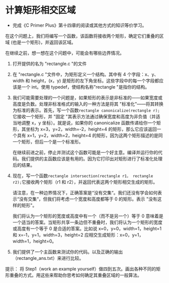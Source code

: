 # 计算矩形相交区域

- 完成《C Primer Plus》第十四章的阅读或其他方式的知识等价学习。

在这个问题上，我们将编写一个函数，该函数将接收两个矩形，确定它们重叠的区域 (也是一个矩形)，并返回该区域。

在继续之前，想一想在这个问题中，可能会有哪些边界情况。

1. 打开提供的名为 "rectangle.c "的文件
2. 在 "rectangle.c "文件中，为矩形定义一个结构。其中有 4 个字段：x、y、width 和 height，(x，y) 是矩形的左下角坐标。这些字段中的每一个字段都应该是一个 int。使用 typedef，使结构名称"rectangle "是指你的结构。

3. 我们可能需要处理的一个问题是，如果矩形的表示是非标准的——如果宽度或高度是负数。处理非标准格式的输入的一种方法是将其 "标准化"——将其转换为标准的表示。首先，写一个函数`rectangle canonicalize(rectangle r);`它接收一个矩形，并 "固定 "其表示方法通过确保宽度和高度为非负值（并适当地调整 x，y 坐标）。就是说，如果你的 canonicalize 函数传递给你一个矩形，其坐标为 x=3，y=2，width=-2，height=4 的矩形，那么它应该返回一个具有 x=1，y=2，width=2，height=4 的矩形，因为这两个矩形描述的是同一个矩形，但后一个是一个标准形。

   在继续前进之前，停止并测试这个函数可能是一个好主意。编译并运行你的代码。我们提供的主函数应该是有用的。因为它打印出对矩形进行了标准化处理后的结果。

4. 现在，写一个函数`rectangle intersection(rectangle r1， rectangle r2);`它接收两个矩形（r1 和 r2），并返回代表这两个矩形相交生成的矩形。

   请注意，在一种边界情况下，正确答案是“没有交集“。我们还没有学会如何表示“没有交集“，但我们将考虑一个宽度和高度都等于 0 的矩形。表示 "没有这样的矩形"。

   我们将认为一个矩形的宽度或高度中有一个（而不是另一个）等于 0 意味着是一个适当的答案。当矩形共享一条边但不重叠时，我们将认为一个矩形的宽度或高度有一个等于 0 是合适的答案。比如说 x=0，y=0，width=1，height=1 和 x=-1，y=1，width=3，height=2 应相交生成矩形：x=0，y=1，width=1，height=0。

5. 我们提供了一个主函数来测试你的代码。以及正确的输出（rectangle_ans.txt）来进行比较。

提示：
     将 Step1（work an example yourself）做四到五次。画出各种不同的矩形重叠的方式。用这些来帮助你思考如何确定其重叠区域的一般算法。

